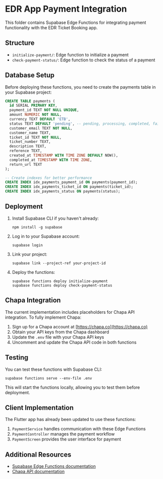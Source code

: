 # EDR App Payment Integration

This folder contains Supabase Edge Functions for integrating payment functionality with the EDR Ticket Booking app.

## Structure

- `initialize-payment/`: Edge function to initialize a payment
- `check-payment-status/`: Edge function to check the status of a payment

## Database Setup

Before deploying these functions, you need to create the payments table in your Supabase project:

```sql
CREATE TABLE payments (
  id SERIAL PRIMARY KEY,
  payment_id TEXT NOT NULL UNIQUE,
  amount NUMERIC NOT NULL,
  currency TEXT DEFAULT 'ETB',
  status TEXT DEFAULT 'pending', -- pending, processing, completed, failed
  customer_email TEXT NOT NULL,
  customer_name TEXT,
  ticket_id TEXT NOT NULL,
  ticket_number TEXT,
  description TEXT,
  reference TEXT,
  created_at TIMESTAMP WITH TIME ZONE DEFAULT NOW(),
  completed_at TIMESTAMP WITH TIME ZONE,
  return_url TEXT
);

-- Create indexes for better performance
CREATE INDEX idx_payments_payment_id ON payments(payment_id);
CREATE INDEX idx_payments_ticket_id ON payments(ticket_id);
CREATE INDEX idx_payments_status ON payments(status);
```

## Deployment

1. Install Supabase CLI if you haven't already:
   ```
   npm install -g supabase
   ```

2. Log in to your Supabase account:
   ```
   supabase login
   ```

3. Link your project:
   ```
   supabase link --project-ref your-project-id
   ```

4. Deploy the functions:
   ```
   supabase functions deploy initialize-payment
   supabase functions deploy check-payment-status
   ```

## Chapa Integration

The current implementation includes placeholders for Chapa API integration. To fully implement Chapa:

1. Sign up for a Chapa account at [https://chapa.co](https://chapa.co)
2. Obtain your API keys from the Chapa dashboard
3. Update the `.env` file with your Chapa API keys
4. Uncomment and update the Chapa API code in both functions

## Testing

You can test these functions with Supabase CLI:

```
supabase functions serve --env-file .env
```

This will start the functions locally, allowing you to test them before deployment.

## Client Implementation

The Flutter app has already been updated to use these functions:

1. `PaymentService` handles communication with these Edge Functions
2. `PaymentController` manages the payment workflow
3. `PaymentScreen` provides the user interface for payment

## Additional Resources

- [Supabase Edge Functions documentation](https://supabase.com/docs/guides/functions)
- [Chapa API documentation](https://developer.chapa.co/docs)
